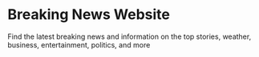 # Breaking News Website

Find the latest breaking news and information on the top stories, weather, business, entertainment, politics, and more
